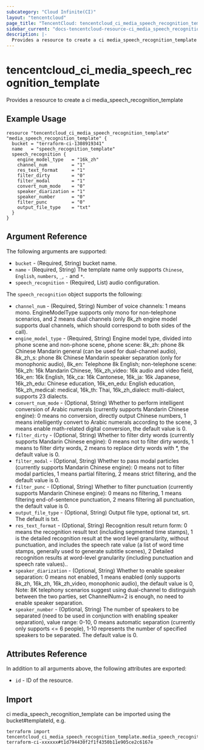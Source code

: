 ```yaml
---
subcategory: "Cloud Infinite(CI)"
layout: "tencentcloud"
page_title: "TencentCloud: tencentcloud_ci_media_speech_recognition_template"
sidebar_current: "docs-tencentcloud-resource-ci_media_speech_recognition_template"
description: |-
  Provides a resource to create a ci media_speech_recognition_template
---
```


# tencentcloud_ci_media_speech_recognition_template

Provides a resource to create a ci media_speech_recognition_template

## Example Usage

```hcl
resource "tencentcloud_ci_media_speech_recognition_template" "media_speech_recognition_template" {
  bucket = "terraform-ci-1308919341"
  name   = "speech_recognition_template"
  speech_recognition {
    engine_model_type   = "16k_zh"
    channel_num         = "1"
    res_text_format     = "1"
    filter_dirty        = "0"
    filter_modal        = "1"
    convert_num_mode    = "0"
    speaker_diarization = "1"
    speaker_number      = "0"
    filter_punc         = "0"
    output_file_type    = "txt"
  }
}
```

## Argument Reference

The following arguments are supported:

* `bucket` - (Required, String) bucket name.
* `name` - (Required, String) The template name only supports `Chinese`, `English`, `numbers`, `_`, `-` and `*`.
* `speech_recognition` - (Required, List) audio configuration.

The `speech_recognition` object supports the following:

* `channel_num` - (Required, String) Number of voice channels: 1 means mono. EngineModelType supports only mono for non-telephone scenarios, and 2 means dual channels (only 8k_zh engine model supports dual channels, which should correspond to both sides of the call).
* `engine_model_type` - (Required, String) Engine model type, divided into phone scene and non-phone scene, phone scene: 8k_zh: phone 8k Chinese Mandarin general (can be used for dual-channel audio), 8k_zh_s: phone 8k Chinese Mandarin speaker separation (only for monophonic audio), 8k_en: Telephone 8k English; non-telephone scene: 16k_zh: 16k Mandarin Chinese, 16k_zh_video: 16k audio and video field, 16k_en: 16k English, 16k_ca: 16k Cantonese, 16k_ja: 16k Japanese, 16k_zh_edu: Chinese education, 16k_en_edu: English education, 16k_zh_medical: medical, 16k_th: Thai, 16k_zh_dialect: multi-dialect, supports 23 dialects.
* `convert_num_mode` - (Optional, String) Whether to perform intelligent conversion of Arabic numerals (currently supports Mandarin Chinese engine): 0 means no conversion, directly output Chinese numbers, 1 means intelligently convert to Arabic numerals according to the scene, 3 means enable math-related digital conversion, the default value is 0.
* `filter_dirty` - (Optional, String) Whether to filter dirty words (currently supports Mandarin Chinese engine): 0 means not to filter dirty words, 1 means to filter dirty words, 2 means to replace dirty words with *, the default value is 0.
* `filter_modal` - (Optional, String) Whether to pass modal particles (currently supports Mandarin Chinese engine): 0 means not to filter modal particles, 1 means partial filtering, 2 means strict filtering, and the default value is 0.
* `filter_punc` - (Optional, String) Whether to filter punctuation (currently supports Mandarin Chinese engine): 0 means no filtering, 1 means filtering end-of-sentence punctuation, 2 means filtering all punctuation, the default value is 0.
* `output_file_type` - (Optional, String) Output file type, optional txt, srt. The default is txt.
* `res_text_format` - (Optional, String) Recognition result return form: 0 means the recognition result text (including segmented time stamps), 1 is the detailed recognition result at the word level granularity, without punctuation, and includes the speech rate value (a list of word time stamps, generally used to generate subtitle scenes), 2 Detailed recognition results at word-level granularity (including punctuation and speech rate values)..
* `speaker_diarization` - (Optional, String) Whether to enable speaker separation: 0 means not enabled, 1 means enabled (only supports 8k_zh, 16k_zh, 16k_zh_video, monophonic audio), the default value is 0, Note: 8K telephony scenarios suggest using dual-channel to distinguish between the two parties, set ChannelNum=2 is enough, no need to enable speaker separation.
* `speaker_number` - (Optional, String) The number of speakers to be separated (need to be used in conjunction with enabling speaker separation), value range: 0-10, 0 means automatic separation (currently only supports <= 6 people), 1-10 represents the number of specified speakers to be separated. The default value is 0.

## Attributes Reference

In addition to all arguments above, the following attributes are exported:

* `id` - ID of the resource.



## Import

ci media_speech_recognition_template can be imported using the bucket#templateId, e.g.

```
terraform import tencentcloud_ci_media_speech_recognition_template.media_speech_recognition_template terraform-ci-xxxxxx#t1d794430f2f1f4350b11e905ce2c6167e
```

